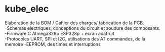 # kube_elec
Elaboration de la BOM / Cahier des charges/ fabrication de la PCB.  
-Schemas electriques, conceptions du circuit et soudure des composants.  
-Firmware C Atmega328p ESP328p + ecran adafruit  
-Protocoles UART, SPI et I2C, utilisations des AT commandes, de la memoire 
-EEPROM, des times et interruptions

# 

